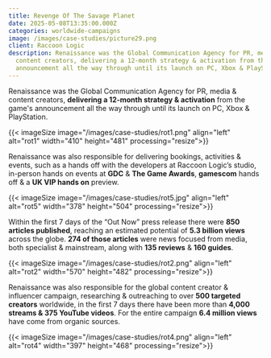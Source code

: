 ```yaml
---
title: Revenge Of The Savage Planet
date: 2025-05-08T13:35:00.000Z
categories: worldwide-campaigns
image: /images/case-studies/picture29.png
client: Raccoon Logic
description: Renaissance was the Global Communication Agency for PR, media &
  content creators, delivering a 12-month strategy & activation from the game's
  announcement all the way through until its launch on PC, Xbox & PlayStation.
---
```

Renaissance was the Global Communication Agency for PR, media & content creators, **delivering a 12-month strategy & activation** from the game's announcement all the way through until its launch on PC, Xbox & PlayStation.

{{< imageSize image="/images/case-studies/rot1.png" align="left"  alt="rot1" width="410" height="481" processing="resize">}}

Renaissance was also responsible for delivering bookings, activities & events, such as a hands off with the developers at Raccoon Logic’s studio, in-person hands on events at **GDC** & **The Game Awards**, **gamescom** hands off & a **UK VIP hands on** preview.

{{< imageSize image="/images/case-studies/rot5.jpg" align="left"  alt="rot5" width="378" height="504" processing="resize">}}

Within the first 7 days of the “Out Now” press release there were **850 articles published**, reaching an estimated potential of **5.3 billion views** across the globe. **274 of those articles** were news focused from media, both specialist & mainstream, along with **135 reviews** & **160 guides**.

{{< imageSize image="/images/case-studies/rot2.png" align="left"  alt="rot2" width="570" height="482" processing="resize">}}

Renaissance was also responsible for the global content creator & influencer campaign, researching & outreaching to over **500 targeted creators** worldwide, in the first 7 days there have been more than **4,000 streams & 375 YouTube videos**. For the entire campaign **6.4 million views** have come from organic sources.

{{< imageSize image="/images/case-studies/rot4.png" align="left"  alt="rot4" width="397" height="468" processing="resize">}}
